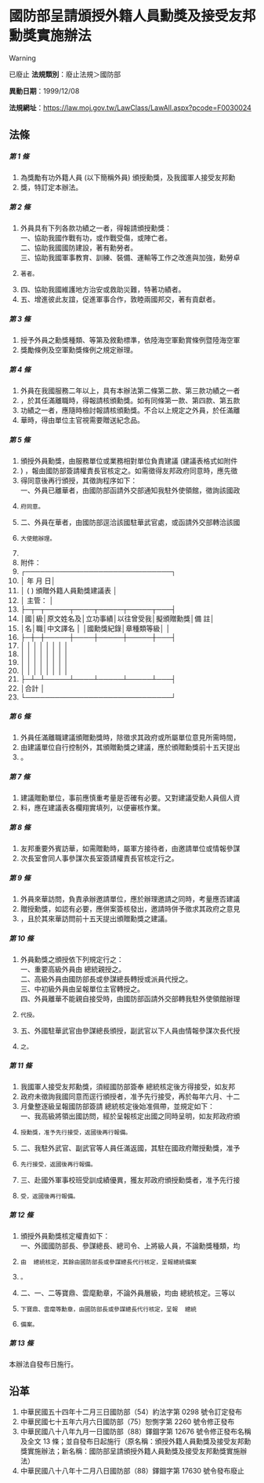 # 國防部呈請頒授外籍人員勳獎及接受友邦勳獎實施辦法


> [!WARNING]
> 已廢止
**法規類別**：廢止法規＞國防部

**異動日期**：1999/12/08  

**法規網址**：https://law.moj.gov.tw/LawClass/LawAll.aspx?pcode=F0030024



## 法條
##### 第 1 條
1. 為獎勵有功外籍人員 (以下簡稱外員) 頒授勳獎，及我國軍人接受友邦勳
1. 獎，特訂定本辦法。

##### 第 2 條
1. 外員具有下列各款功績之一者，得報請頒授勳獎：  
一、協助我國作戰有功，或作戰受傷，或陣亡者。  
二、協助我國國防建設，著有勳勞者。  
三、協助我國軍事教育、訓練、裝備、運輸等工作之改進與加強，勳勞卓
1.     著者。
1. 四、協助我國維護地方治安或救助災難，特著功績者。
1. 五、增進彼此友誼，促進軍事合作，敦睦兩國邦交，著有貢獻者。

##### 第 3 條
1. 授予外員之勳獎種類、等第及敘勳標準，依陸海空軍勳賞條例暨陸海空軍
1. 獎勵條例及空軍勳獎條例之規定辦理。

##### 第 4 條
1. 外員在我國服務二年以上，具有本辦法第二條第二款、第三款功績之一者
1. ，於其任滿離職時，得報請核頒勳獎。如有同條第一款、第四款、第五款
1. 功績之一者，應隨時檢討報請核頒勳獎。不合以上規定之外員，於任滿離
1. 華時，得由單位主官視需要贈送紀念品。

##### 第 5 條
1. 頒授外員勳獎，由服務單位或業務相對單位負責建議 (建議表格式如附件
1. ) ，報由國防部簽請權責長官核定之。如需徵得友邦政府同意時，應先徵
1. 得同意後再行頒授，其徵詢程序如下：  
一、外員已離華者，由國防部函請外交部通知我駐外使領館，徵詢該國政
1.     府同意。
1. 二、外員在華者，由國防部逕洽該國駐華武官處，或函請外交部轉洽該國
1.     大使館辦理。
1. 
1. 附件：
1. ┌──────────────────────────────┐
1. │                                                  年  月  日│
1. │ (      ) 頒贈外籍人員勳獎建議表                            │
1. │                                          主管：            │
1. ├─┬─┬─────┬────┬─────┬─────┬───┤
1. │國│級│原文姓名及│立功事績│以往曾受我│擬頒贈勳獎│備  註│
1. │名│職│中文譯名  │        │國勳獎紀錄│章種類等級│      │
1. ├─┼─┼─────┼────┼─────┼─────┼───┤
1. │  │  │          │        │          │          │      │
1. │  │  │          │        │          │          │      │
1. │  │  │          │        │          │          │      │
1. │  │  │          │        │          │          │      │
1. ├─┴─┴─────┴────┴─────┴─────┴───┤
1. │合計                                                        │
1. └──────────────────────────────┘

##### 第 6 條
1. 外員任滿離職建議頒贈勳獎時，除徵求其政府或所屬單位意見所需時間，
1. 由建議單位自行控制外，其頒贈勳獎之建議，應於頒贈勳獎前十五天提出
1. 。

##### 第 7 條
1. 建議贈勳單位，事前應慎重考量是否確有必要。又對建議受勳人員個人資
1. 料，應在建議表各欄翔實填列，以便審核作業。

##### 第 8 條
1. 友邦重要外賓訪華，如需贈勳時，屬軍方接待者，由邀請單位或情報參謀
1. 次長室會同人事參謀次長室簽請權責長官核定行之。

##### 第 9 條
1. 外員來華訪問，負責承辦邀請單位，應於辦理邀請之同時，考量應否建議
1. 贈授勳獎，如認有必要，應併案簽核發出，邀請時併予徵求其政府之意見
1. ，且於其來華訪問前十五天提出頒贈勳獎之建議。

##### 第 10 條
1. 外員勳獎之頒授依下列規定行之：  
一、重要高級外員由  總統親授之。  
二、高級外員由國防部長或參謀總長轉授或派員代授之。  
三、中初級外員由呈報單位主官轉授之。  
四、外員離華不能親自接受時，由國防部函請外交部轉我駐外使領館辦理
1.     代授。
1. 五、外國駐華武官由參謀總長頒授，副武官以下人員由情報參謀次長代授
1.     之。

##### 第 11 條
1. 我國軍人接受友邦勳獎，須經國防部簽奉  總統核定後方得接受，如友邦
1. 政府未徵詢我國同意而逕行頒授者，准予先行接受，再於每年六月、十二
1. 月彙整逐級呈報國防部簽請  總統核定後始准佩帶，並規定如下：  
一、我高級將領出國訪問，經於呈報核定出國之同時呈明，如友邦政府頒
1.     授勳獎，准予先行接受，返國後再行報備。
1. 二、我駐外武官、副武官等人員任滿返國，其駐在國政府贈授勳獎，准予
1.     先行接受，返國後再行報備。
1. 三、赴國外軍事校班受訓成績優異，獲友邦政府頒授勳獎者，准予先行接
1.     受，返國後再行報備。

##### 第 12 條
1. 頒授外員勳獎核定權責如下：  
一、外國國防部長、參謀總長、總司令、上將級人員，不論勳獎種類，均
1.     由  總統核定，其餘由國防部長或參謀總長代行核定，呈報總統備案
1.     。
1. 二、一、二等寶鼎、雲麾勳章，不論外員層級，均由  總統核定。三等以
1.     下寶鼎、雲麾等勳章，由國防部長或參謀總長代行核定，呈報  總統
1.     備案。

##### 第 13 條
本辦法自發布日施行。

## 沿革
1. 中華民國五十四年十二月三日國防部（54）約法字第 0298 號令訂定發布
1. 中華民國七十五年六月六日國防部（75）恕惻字第 2260 號令修正發布
1. 中華民國八十八年九月一日國防部（88）鐸錮字第 12676  號令修正發布名稱及全文 13 條；並自發布日起施行（原名稱：頒授外籍人員勳獎及接受友邦勳獎實施辦法；新名稱：國防部呈請頒授外籍人員勳獎及接受友邦勳獎實施辦法）
1. 中華民國八十八年十二月八日國防部（88）鐸錮字第 17630  號令發布廢止
